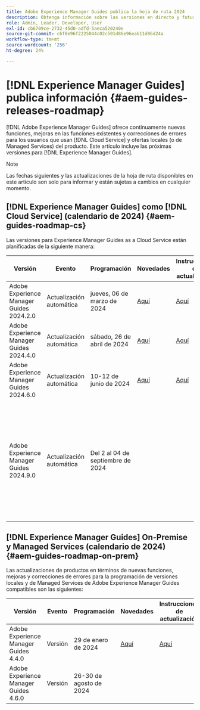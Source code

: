 ```yaml
---
title: Adobe Experience Manager Guides publica la hoja de ruta 2024
description: Obtenga información sobre las versiones en directo y futuras de Adobe Experience Manager Guides local y Adobe Experience Manager Guides as a Cloud Service
role: Admin, Leader, Developer, User
exl-id: cb6709ce-2732-45d0-adfd-5aeca520240e
source-git-commit: c6f8e96f2225044c02c501d86e96eab11d86d24a
workflow-type: tm+mt
source-wordcount: '256'
ht-degree: 24%

---
```


# [!DNL Experience Manager Guides] publica información {#aem-guides-releases-roadmap}

[!DNL Adobe Experience Manager Guides] ofrece continuamente nuevas funciones, mejoras en las funciones existentes y correcciones de errores para los usuarios que usan [!DNL Cloud Service] y ofertas locales (o de Managed Services) del producto. Este artículo incluye las próximas versiones para [!DNL Experience Manager Guides].

>[!NOTE]
>
>Las fechas siguientes y las actualizaciones de la hoja de ruta disponibles en este artículo son solo para informar y están sujetas a cambios en cualquier momento.

## [!DNL Experience Manager Guides] como [!DNL Cloud Service] (calendario de 2024) {#aem-guides-roadmap-cs}

Las versiones para Experience Manager Guides as a Cloud Service están planificadas de la siguiente manera:

| Versión | Evento | Programación | Novedades | Instrucciones de actualización | Problemas solucionados | Estado |
|---|---|---|---|---|---|---|
| Adobe Experience Manager Guides 2024.2.0 | Actualización automática | jueves, 06 de marzo de 2024 | [Aquí](whats-new-2024-2-0.md) | [Aquí](upgrade-instructions-2024-2-0.md) | [Aquí](fixed-issues-2024-2-0.md) | Actualizado |
| Adobe Experience Manager Guides 2024.4.0 | Actualización automática | sábado, 26 de abril de 2024 | [Aquí](whats-new-2024-04-0.md) | [Aquí](upgrade-instructions-2024-04-0.md) | [Aquí](fixed-issues-2024-04-0.md) | Actualizado |
| Adobe Experience Manager Guides 2024.6.0 | Actualización automática | 10-12 de junio de 2024 | [Aquí](whats-new-2024-06-0.md) | [Aquí](upgrade-instructions-2024-06-0.md) | [Aquí](fixed-issues-2024-06-0.md) | Actualizado |
| Adobe Experience Manager Guides 2024.9.0 | Actualización automática | Del 2 al 04 de septiembre de 2024 |  |  |  | Se ha aplazado debido a una parada de última hora, y ahora formará parte del próximo ciclo. La fecha para el mismo se actualizará pronto. |

## [!DNL Experience Manager Guides] On-Premise y Managed Services (calendario de 2024) {#aem-guides-roadmap-on-prem}

Las actualizaciones de productos en términos de nuevas funciones, mejoras y correcciones de errores para la programación de versiones locales y de Managed Services de Adobe Experience Manager Guides compatibles son las siguientes:

| Versión | Evento | Programación | Novedades | Instrucciones de actualización | Estado |
|---|---|---|---|---|---|
| Adobe Experience Manager Guides 4.4.0 | Versión | 29 de enero de 2024 | [Aquí](whats-new-4-4.md) | [Aquí](upgrade-instructions-4-4.md) | Publicado |
| Adobe Experience Manager Guides 4.6.0 | Versión | 26-30 de agosto de 2024 |  |  | Público destinatario |
